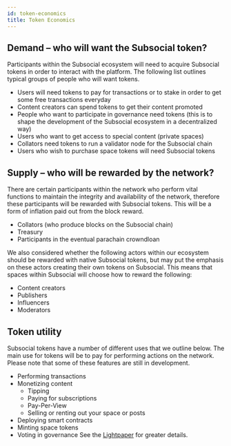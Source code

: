 ```yaml
---
id: token-economics
title: Token Economics
---
```


## Demand – who will want the Subsocial token?

Participants within the Subsocial ecosystem will need to acquire Subsocial tokens in order to
interact with the platform. The following list outlines typical groups of people who will want tokens.

- Users will need tokens to pay for transactions or to stake in order to get some free transactions everyday
- Content creators can spend tokens to get their content promoted
- People who want to participate in governance need tokens (this is to shape the development of the
  Subsocial ecosystem in a decentralized way)
- Users who want to get access to special content (private spaces)
- Collators need tokens to run a validator node for the Subsocial chain
- Users who wish to purchase space tokens will need Subsocial tokens

## Supply – who will be rewarded by the network?

There are certain participants within the network who perform vital functions to maintain the
integrity and availability of the network, therefore these participants will be rewarded with
Subsocial tokens. This will be a form of inflation paid out from the block reward.

- Collators (who produce blocks on the Subsocial chain)
- Treasury
- Participants in the eventual parachain crowndloan

We also considered whether the following actors within our ecosystem should be rewarded with
native Subsocial tokens, but may put the emphasis on these actors creating their own tokens on
Subsocial. This means that spaces within Subsocial will choose how to reward the
following:

- Content creators
- Publishers
- Influencers
- Moderators

## Token utility

Subsocial tokens have a number of different uses that we outline below. The main use for 
tokens will be to pay for performing actions on the network. Please note that some of
these features are still in development.

- Performing transactions
- Monetizing content
  - Tipping
  - Paying for subscriptions
  - Pay-Per-View
  - Selling or renting out your space or posts
- Deploying smart contracts
- Minting space tokens
- Voting in governance
  See the [Lightpaper](/docs/lightpaper/) for greater details.
